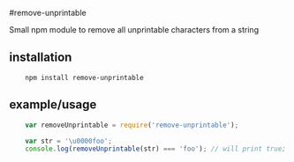 #remove-unprintable

Small npm module to remove all unprintable characters from a string

## installation
```
	npm install remove-unprintable
```

## example/usage

```javascript
	var removeUnprintable = require('remove-unprintable');

	var str = '\u0000foo';
	console.log(removeUnprintable(str) === 'foo'); // will print true;
```
